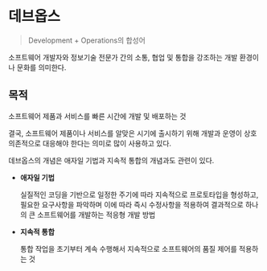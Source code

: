 # 데브옵스

> Development + Operations의 합성어

소프트웨어 개발자와 정보기술 전문가 간의 소통, 협업 및 통합을 강조하는 개발 환경이나 문화를 의미한다.

## 목적

 소프트웨어 제품과 서비스를 빠른 시간에 개발 및 배포하는 것

결국, 소프트웨어 제품이나 서비스를 알맞은 시기에 출시하기 위해 개발과 운영이 상호 의존적으로 대응해야 한다는 의미로 많이 사용하고 있다.

데브옵스의 개념은 애자일 기법과 지속적 통합의 개념과도 관련이 있다.

- **애자일 기법**

    실질적인 코딩을 기반으로 일정한 주기에 따라 지속적으로 프로토타입을 형성하고, 필요한 요구사항을 파악하며 이에 따라 즉시 수정사항을 적용하여 결과적으로 하나의 큰 소프트웨어를 개발하는 적응형 개발 방법

- **지속적 통합**

    통합 작업을 초기부터 계속 수행해서 지속적으로 소프트웨어의 품질 제어를 적용하는 것